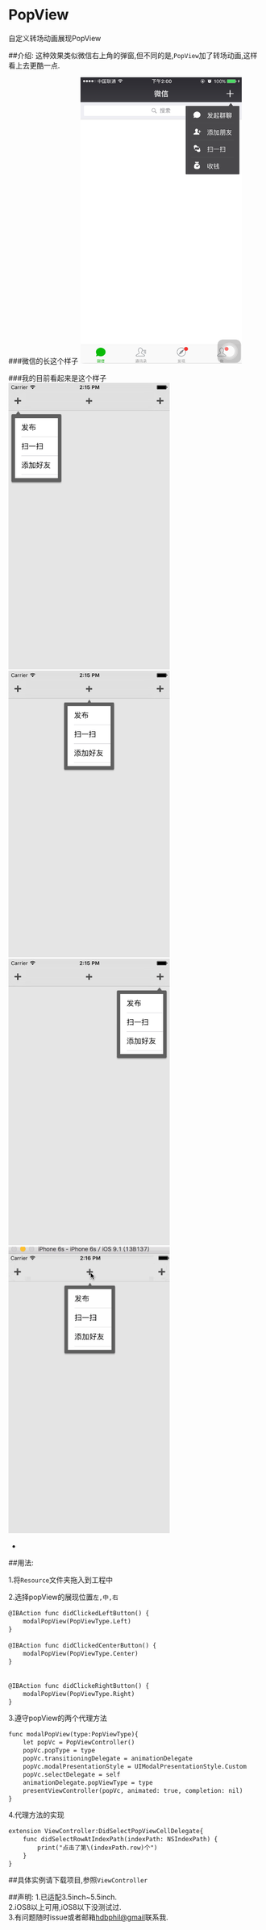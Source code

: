 # PopView
自定义转场动画展现PopView

##介绍:
这种效果类似微信右上角的弹窗,但不同的是,`PopView`加了转场动画,这样看上去更酷一点.

###微信的长这个样子
<img src="https://github.com/Heisenbean/PopView/raw/master/ScreenShot/5.png" height="568" width="320" />

###我的目前看起来是这个样子
<img src="https://github.com/Heisenbean/PopView/raw/master/ScreenShot/1.png" height="568" width="320" />
<img src="https://github.com/Heisenbean/PopView/raw/master/ScreenShot/2.png" height="568" width="320" />
<img src="https://github.com/Heisenbean/PopView/raw/master/ScreenShot/3.png" height="568" width="320" />
<img src="https://github.com/Heisenbean/PopView/raw/master/ScreenShot/4.gif" height="568" width="320" />

-

##用法:

1.将`Resource`文件夹拖入到工程中    

2.选择popView的展现位置`左,中,右`

	@IBAction func didClickedLeftButton() {
        modalPopView(PopViewType.Left)
    }

    @IBAction func didClickedCenterButton() {
        modalPopView(PopViewType.Center)
    }


    @IBAction func didClickeRightButton() {
        modalPopView(PopViewType.Right)
    }
  
    
3.遵守popView的两个代理方法

    func modalPopView(type:PopViewType){
        let popVc = PopViewController()
        popVc.popType = type
        popVc.transitioningDelegate = animationDelegate
        popVc.modalPresentationStyle = UIModalPresentationStyle.Custom
        popVc.selectDelegate = self
        animationDelegate.popViewType = type
        presentViewController(popVc, animated: true, completion: nil)
    }    
    
4.代理方法的实现

	extension ViewController:DidSelectPopViewCellDelegate{
	    func didSelectRowAtIndexPath(indexPath: NSIndexPath) {
	        print("点击了第\(indexPath.row)个")
	    }
	}
##具体实例请下载项目,参照`ViewController`

##声明:
1.已适配3.5inch~5.5inch.    
2.iOS8以上可用,iOS8以下没测试过.    
3.有问题随时issue或者邮箱<hdbphil@gmail>联系我.